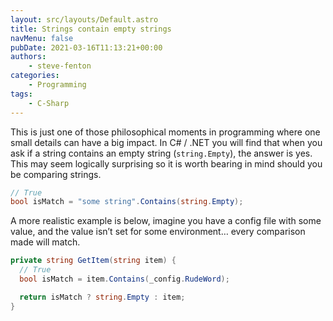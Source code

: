```yaml
---
layout: src/layouts/Default.astro
title: Strings contain empty strings
navMenu: false
pubDate: 2021-03-16T11:13:21+00:00
authors:
    - steve-fenton
categories:
    - Programming
tags:
    - C-Sharp
---
```


This is just one of those philosophical moments in programming where one small details can have a big impact. In C# / .NET you will find that when you ask if a string contains an empty string (`string.Empty`), the answer is yes. This may seem logically surprising so it is worth bearing in mind should you be comparing strings.

```csharp
// True
bool isMatch = "some string".Contains(string.Empty);
```

A more realistic example is below, imagine you have a config file with some value, and the value isn’t set for some environment… every comparison made will match.

```csharp
private string GetItem(string item) {
  // True
  bool isMatch = item.Contains(_config.RudeWord);

  return isMatch ? string.Empty : item;
}
```